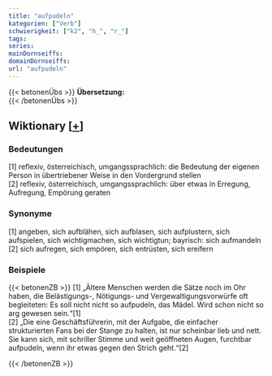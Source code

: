 ```yaml
---
title: "aufpudeln"
kategorien: ["Verb"]
schwierigkeit: ["k2", "h_", "r_"]
tags:
series:
mainDornseiffs:
domainDornseiffs:
url: "aufpudeln"
---
```


{{< betonenÜbs >}}
**Übersetzung:**  
{{< /betonenÜbs >}}

## Wiktionary [[+](https://de.wiktionary.org/wiki/aufpudeln)]

### Bedeutungen
[1] reflexiv, österreichisch, umgangssprachlich: die Bedeutung der eigenen Person in übertriebener Weise in den Vordergrund stellen  
[2] reflexiv, österreichisch, umgangssprachlich: über etwas in Erregung, Aufregung, Empörung geraten  

### Synonyme
[1] angeben, sich aufblähen, sich aufblasen, sich aufplustern, sich aufspielen, sich wichtigmachen, sich wichtigtun; bayrisch: sich aufmandeln  
[2] sich aufregen, sich empören, sich entrüsten, sich ereifern  

### Beispiele
{{< betonenZB >}}
[1] „Ältere Menschen werden die Sätze noch im Ohr haben, die Belästigungs-, Nötigungs- und Vergewaltigungsvorwürfe oft begleiteten: Es soll nicht nicht so aufpudeln, das Mädel. Wird schon nicht so arg gewesen sein.“[1]  
[2] „Die eine Geschäftsführerin, mit der Aufgabe, die einfacher strukturierten Fans bei der Stange zu halten, ist nur scheinbar lieb und nett. Sie kann sich, mit schriller Stimme und weit geöffneten Augen, furchtbar aufpudeln, wenn ihr etwas gegen den Strich geht.“[2]  

{{< /betonenZB >}}

